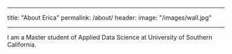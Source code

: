 ___
title: "About Erica"
permalink: /about/
header:
    image: "/images/wall.jpg"
___

I am a Master student of Applied Data Science at University of Southern California.
